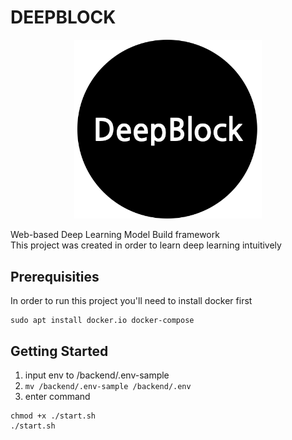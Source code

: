 # DEEPBLOCK
<p align="center">
  <img
    alt="deepblock"
    src="./backend/public/DeepBlock.png"
    width="300"
  />
</p>

Web-based Deep Learning Model Build framework  
This project was created in order to learn deep learning intuitively

## Prerequisities
In order to run this project you'll need to install docker first
```
sudo apt install docker.io docker-compose
```

## Getting Started
1. input env to /backend/.env-sample
2. `mv /backend/.env-sample /backend/.env`
3. enter command
```
chmod +x ./start.sh
./start.sh
```
